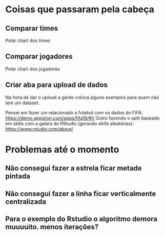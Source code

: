 # Coisas que passaram pela cabeça

## Comparar times

Polar chart dos times

## Comparar jogadores

Polar chart dos jogadores

## Criar aba para upload de dados

Na hora de dar o upload a gente coloca alguns exemplos para quem não tem um dataset.

Pensei em fazer um relacionado a futebol com os dados do FIFA: https://demo.appsilon.com/apps/fifa19/#!/
Outro fazendo o split baseado em skills com a galera do RStudio (gerando skills aleatórias): https://www.rstudio.com/about/

# Problemas até o momento

## Não consegui fazer a estrela ficar metade pintada

## Não consegui fazer a linha ficar verticalmente centralizada

## Para o exemplo do Rstudio o algoritmo demora muuuuito. menos iterações?